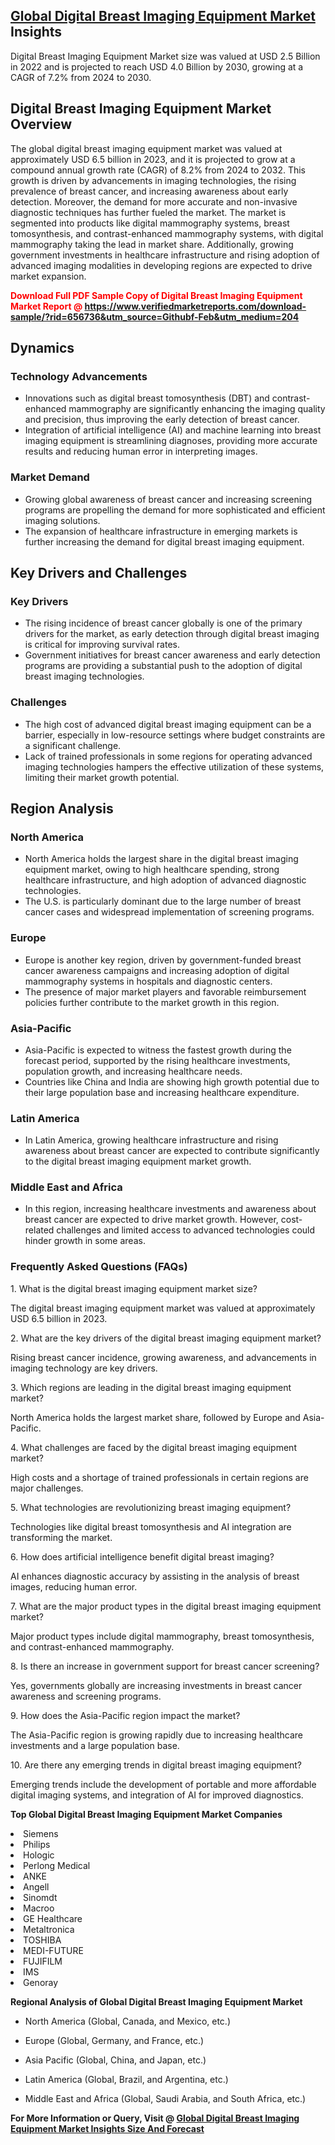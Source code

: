 <h2><a href="https://www.verifiedmarketreports.com/download-sample/?rid=656736&amp;utm_source=Githubf&amp;utm_medium=204" target="_blank">Global Digital Breast Imaging Equipment Market</a> Insights</h2><p>Digital Breast Imaging Equipment Market size was valued at USD 2.5 Billion in 2022 and is projected to reach USD 4.0 Billion by 2030, growing at a CAGR of 7.2% from 2024 to 2030.</p><p> <h2>Digital Breast Imaging Equipment Market Overview</h2> <p>The global digital breast imaging equipment market was valued at approximately USD 6.5 billion in 2023, and it is projected to grow at a compound annual growth rate (CAGR) of 8.2% from 2024 to 2032. This growth is driven by advancements in imaging technologies, the rising prevalence of breast cancer, and increasing awareness about early detection. Moreover, the demand for more accurate and non-invasive diagnostic techniques has further fueled the market. The market is segmented into products like digital mammography systems, breast tomosynthesis, and contrast-enhanced mammography systems, with digital mammography taking the lead in market share. Additionally, growing government investments in healthcare infrastructure and rising adoption of advanced imaging modalities in developing regions are expected to drive market expansion.</p> <p><b><p><span class=""><span style="color: #ff0000;"><strong>Download Full PDF Sample Copy of Digital Breast Imaging Equipment Market Report</strong> @ </span><a href="https://www.verifiedmarketreports.com/download-sample/?rid=656736&amp;utm_source=Githubf-Feb&amp;utm_medium=204" target="_blank">https://www.verifiedmarketreports.com/download-sample/?rid=656736&amp;utm_source=Githubf-Feb&amp;utm_medium=204</a></span></p></b></p> <h2>Dynamics</h2> <h3>Technology Advancements</h3> <ul> <li>Innovations such as digital breast tomosynthesis (DBT) and contrast-enhanced mammography are significantly enhancing the imaging quality and precision, thus improving the early detection of breast cancer.</li> <li>Integration of artificial intelligence (AI) and machine learning into breast imaging equipment is streamlining diagnoses, providing more accurate results and reducing human error in interpreting images.</li> </ul> <h3>Market Demand</h3> <ul> <li>Growing global awareness of breast cancer and increasing screening programs are propelling the demand for more sophisticated and efficient imaging solutions.</li> <li>The expansion of healthcare infrastructure in emerging markets is further increasing the demand for digital breast imaging equipment.</li> </ul> <h2>Key Drivers and Challenges</h2> <h3>Key Drivers</h3> <ul> <li>The rising incidence of breast cancer globally is one of the primary drivers for the market, as early detection through digital breast imaging is critical for improving survival rates.</li> <li>Government initiatives for breast cancer awareness and early detection programs are providing a substantial push to the adoption of digital breast imaging technologies.</li> </ul> <h3>Challenges</h3> <ul> <li>The high cost of advanced digital breast imaging equipment can be a barrier, especially in low-resource settings where budget constraints are a significant challenge.</li> <li>Lack of trained professionals in some regions for operating advanced imaging technologies hampers the effective utilization of these systems, limiting their market growth potential.</li> </ul> <h2>Region Analysis</h2> <h3>North America</h3> <ul> <li>North America holds the largest share in the digital breast imaging equipment market, owing to high healthcare spending, strong healthcare infrastructure, and high adoption of advanced diagnostic technologies.</li> <li>The U.S. is particularly dominant due to the large number of breast cancer cases and widespread implementation of screening programs.</li> </ul> <h3>Europe</h3> <ul> <li>Europe is another key region, driven by government-funded breast cancer awareness campaigns and increasing adoption of digital mammography systems in hospitals and diagnostic centers.</li> <li>The presence of major market players and favorable reimbursement policies further contribute to the market growth in this region.</li> </ul> <h3>Asia-Pacific</h3> <ul> <li>Asia-Pacific is expected to witness the fastest growth during the forecast period, supported by the rising healthcare investments, population growth, and increasing healthcare needs.</li> <li>Countries like China and India are showing high growth potential due to their large population base and increasing healthcare expenditure.</li> </ul> <h3>Latin America</h3> <ul> <li>In Latin America, growing healthcare infrastructure and rising awareness about breast cancer are expected to contribute significantly to the digital breast imaging equipment market growth.</li> </ul> <h3>Middle East and Africa</h3> <ul> <li>In this region, increasing healthcare investments and awareness about breast cancer are expected to drive market growth. However, cost-related challenges and limited access to advanced technologies could hinder growth in some areas.</li> </ul> <h3>Frequently Asked Questions (FAQs)</h3> <p>1. What is the digital breast imaging equipment market size?</p> <p>The digital breast imaging equipment market was valued at approximately USD 6.5 billion in 2023.</p> <p>2. What are the key drivers of the digital breast imaging equipment market?</p> <p>Rising breast cancer incidence, growing awareness, and advancements in imaging technology are key drivers.</p> <p>3. Which regions are leading in the digital breast imaging equipment market?</p> <p>North America holds the largest market share, followed by Europe and Asia-Pacific.</p> <p>4. What challenges are faced by the digital breast imaging equipment market?</p> <p>High costs and a shortage of trained professionals in certain regions are major challenges.</p> <p>5. What technologies are revolutionizing breast imaging equipment?</p> <p>Technologies like digital breast tomosynthesis and AI integration are transforming the market.</p> <p>6. How does artificial intelligence benefit digital breast imaging?</p> <p>AI enhances diagnostic accuracy by assisting in the analysis of breast images, reducing human error.</p> <p>7. What are the major product types in the digital breast imaging equipment market?</p> <p>Major product types include digital mammography, breast tomosynthesis, and contrast-enhanced mammography.</p> <p>8. Is there an increase in government support for breast cancer screening?</p> <p>Yes, governments globally are increasing investments in breast cancer awareness and screening programs.</p> <p>9. How does the Asia-Pacific region impact the market?</p> <p>The Asia-Pacific region is growing rapidly due to increasing healthcare investments and a large population base.</p> <p>10. Are there any emerging trends in digital breast imaging equipment?</p> <p>Emerging trends include the development of portable and more affordable digital imaging systems, and integration of AI for improved diagnostics.</p> </p><p><strong>Top Global Digital Breast Imaging Equipment Market Companies</strong></p><div data-test-id=""><p><li>Siemens</li><li> Philips</li><li> Hologic</li><li> Perlong Medical</li><li> ANKE</li><li> Angell</li><li> Sinomdt</li><li> Macroo</li><li> GE Healthcare</li><li> Metaltronica</li><li> TOSHIBA</li><li> MEDI-FUTURE</li><li> FUJIFILM</li><li> IMS</li><li> Genoray</li></p><div><strong>Regional Analysis of&nbsp;Global Digital Breast Imaging Equipment Market</strong></div><ul><li dir="ltr"><p dir="ltr">North America&nbsp;(Global, Canada, and Mexico, etc.)</p></li><li dir="ltr"><p dir="ltr">Europe (Global, Germany, and France, etc.)</p></li><li dir="ltr"><p dir="ltr">Asia Pacific&nbsp;(Global, China, and Japan, etc.)</p></li><li dir="ltr"><p dir="ltr">Latin America&nbsp;(Global, Brazil, and Argentina, etc.)</p></li><li dir="ltr">Middle East and Africa&nbsp;(Global, Saudi Arabia, and South Africa, etc.)</li></ul><p><strong>For More Information or Query, Visit @&nbsp;</strong><strong><a href="https://www.verifiedmarketreports.com/product/digital-breast-imaging-equipment-market/?utm_source=Githubf&amp;utm_medium=204" target="_blank">Global Digital Breast Imaging Equipment Market Insights Size And Forecast</a></strong></p></div>
